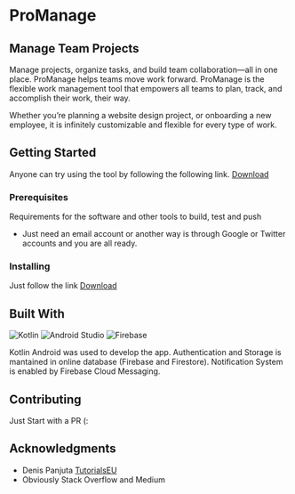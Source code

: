 # ProManage
## Manage Team Projects
Manage projects, organize tasks, and build team collaboration—all in one place.
ProManage helps teams move work forward.
ProManage is the flexible work management tool that empowers all teams to plan, track, and accomplish their work, their way.

Whether you’re planning a website design project, or onboarding a new employee, it is infinitely customizable and flexible for every type of work.

## Getting Started

Anyone can try using the tool by following the following link.
[Download](https://drive.google.com/file/d/1qYovX97tN9Osh_B8lAV1v2LiuoqA6umM/view?usp=sharing)

### Prerequisites

Requirements for the software and other tools to build, test and push 
- Just need an email account or another way is through Google or Twitter accounts and you are all ready.

### Installing

Just follow the link [Download](https://drive.google.com/file/d/1qYovX97tN9Osh_B8lAV1v2LiuoqA6umM/view?usp=sharing)

## Built With
![Kotlin](https://img.shields.io/badge/kotlin-%237F52FF.svg?style=for-the-badge&logo=kotlin&logoColor=white)
![Android Studio](https://img.shields.io/badge/Android%20Studio-3DDC84.svg?style=for-the-badge&logo=android-studio&logoColor=white)
![Firebase](https://img.shields.io/badge/Firebase-039BE5?style=for-the-badge&logo=Firebase&logoColor=white)

Kotlin Android was used to develop the app.
Authentication and Storage is mantained in online database (Firebase and Firestore).
Notification System is enabled by Firebase Cloud Messaging.

## Contributing

Just Start with a PR (:

## Acknowledgments

  - Denis Panjuta [TutorialsEU](https://github.com/tutorialseu)
  - Obviously Stack Overflow and Medium

